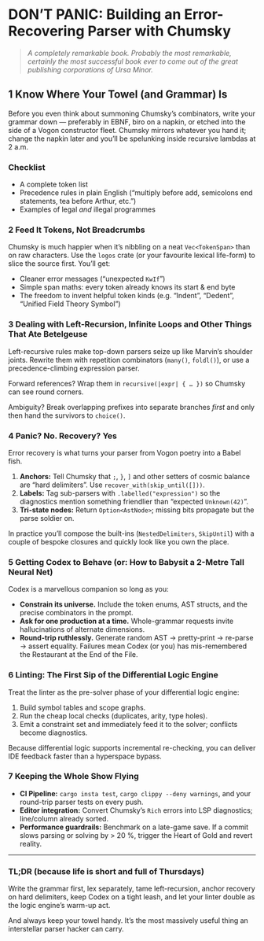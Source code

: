 # DON’T PANIC: Building an Error-Recovering Parser with **Chumsky**

> *A completely remarkable book. Probably the most remarkable, certainly the
> most successful book ever to come out of the great publishing corporations of
> Ursa Minor.*

## 1 Know Where Your Towel (and Grammar) Is

Before you even think about summoning Chumsky’s combinators, write your grammar
down — preferably in EBNF, biro on a napkin, or etched into the side of a Vogon
constructor fleet. Chumsky mirrors whatever you hand it; change the napkin later
and you’ll be spelunking inside recursive lambdas at 2 a.m.

### Checklist

- A complete token list
- Precedence rules in plain English (“multiply before add, semicolons end
  statements, tea before Arthur, etc.”)
- Examples of legal *and* illegal programmes

### 2 Feed It Tokens, Not Breadcrumbs

Chumsky is much happier when it’s nibbling on a neat `Vec<TokenSpan>` than on
raw characters. Use the `logos` crate (or your favourite lexical life-form) to
slice the source first. You’ll get:

- Cleaner error messages (“unexpected `KwIf`”)
- Simple span maths: every token already knows its start & end byte
- The freedom to invent helpful token kinds (e.g. “Indent”, “Dedent”, “Unified
  Field Theory Symbol”)

### 3 Dealing with Left-Recursion, Infinite Loops and Other Things That Ate Betelgeuse

Left-recursive rules make top-down parsers seize up like Marvin’s shoulder
joints. Rewrite them with repetition combinators (`many()`, `foldl()`), or use a
precedence-climbing expression parser.

Forward references? Wrap them in `recursive(|expr| { … })` so Chumsky can see
round corners.

Ambiguity? Break overlapping prefixes into separate branches *first* and only
then hand the survivors to `choice()`.

### 4 Panic? No. Recovery? Yes

Error recovery is what turns your parser from Vogon poetry into a Babel fish.

1. **Anchors:** Tell Chumsky that `;`, `}`, `]` and other setters of cosmic
   balance are “hard delimiters”. Use `recover_with(skip_until([]))`.
2. **Labels:** Tag sub-parsers with `.labelled("expression")` so the diagnostics
   mention something friendlier than “expected `Unknown(42)`”.
3. **Tri-state nodes:** Return `Option<AstNode>`; missing bits propagate but the
   parse soldier on.

In practice you’ll compose the built-ins (`NestedDelimiters`, `SkipUntil`) with
a couple of bespoke closures and quickly look like you own the place.

### 5 Getting Codex to Behave (or: How to Babysit a 2-Metre Tall Neural Net)

Codex is a marvellous companion so long as you:

- **Constrain its universe.** Include the token enums, AST structs, and the
  precise combinators in the prompt.
- **Ask for one production at a time.** Whole-grammar requests invite
  hallucinations of alternate dimensions.
- **Round-trip ruthlessly.** Generate random AST → pretty-print → re-parse →
  assert equality. Failures mean Codex (or you) has mis-remembered the
  Restaurant at the End of the File.

### 6 Linting: The First Sip of the Differential Logic Engine

Treat the linter as the pre-solver phase of your differential logic engine:

1. Build symbol tables and scope graphs.
2. Run the cheap local checks (duplicates, arity, type holes).
3. Emit a constraint set and immediately feed it to the solver; conflicts become
   diagnostics.

Because differential logic supports incremental re-checking, you can deliver IDE
feedback faster than a hyperspace bypass.

### 7 Keeping the Whole Show Flying

- **CI Pipeline:** `cargo insta test`, `cargo clippy --deny warnings`, and your
  round-trip parser tests on every push.
- **Editor integration:** Convert Chumsky’s `Rich` errors into LSP diagnostics;
  line/column already sorted.
- **Performance guardrails:** Benchmark on a late-game save. If a commit slows
  parsing or solving by > 20 %, trigger the Heart of Gold and revert reality.

______________________________________________________________________

### TL;DR (because life is short and full of Thursdays)

Write the grammar first, lex separately, tame left-recursion, anchor recovery on
hard delimiters, keep Codex on a tight leash, and let your linter double as the
logic engine’s warm-up act.

And always keep your towel handy. It’s the most massively useful thing an
interstellar parser hacker can carry.
